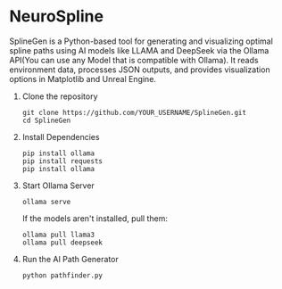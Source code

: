 # NeuroSpline
SplineGen is a Python-based tool for generating and visualizing optimal spline paths using AI models like LLAMA and DeepSeek via the Ollama API(You can use any Model that is compatible with Ollama). It reads environment data, processes JSON outputs, and provides visualization options in Matplotlib and Unreal Engine.


1. Clone the repository
   ```commandline
   git clone https://github.com/YOUR_USERNAME/SplineGen.git
   cd SplineGen
   ```
2. Install Dependencies
   ```commandline
   pip install ollama
   pip install requests
   pip install ollama
   ```
3. Start Ollama Server
   ```commandline
   ollama serve
   ```
   If the models aren't installed, pull them:
   ```commandline
   ollama pull llama3
   ollama pull deepseek
   ```
4. Run the AI Path Generator
   ```commandline
   python pathfinder.py
   ```
